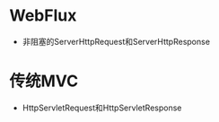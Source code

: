 # WebFlux
- 非阻塞的ServerHttpRequest和ServerHttpResponse

# 传统MVC
- HttpServletRequest和HttpServletResponse